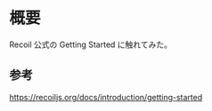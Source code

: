 # 概要

Recoil 公式の Getting Started に触れてみた。<br>

## 参考

https://recoiljs.org/docs/introduction/getting-started
